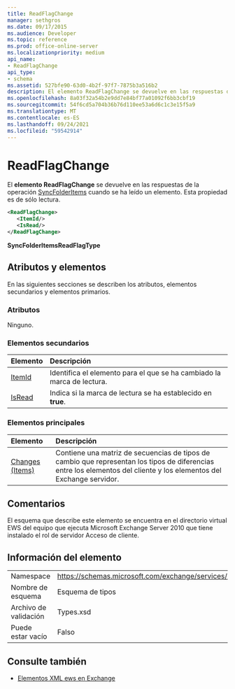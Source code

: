 ```yaml
---
title: ReadFlagChange
manager: sethgros
ms.date: 09/17/2015
ms.audience: Developer
ms.topic: reference
ms.prod: office-online-server
ms.localizationpriority: medium
api_name:
- ReadFlagChange
api_type:
- schema
ms.assetid: 527bfe90-63d0-4b2f-97f7-7875b3a516b2
description: El elemento ReadFlagChange se devuelve en las respuestas de la operación SyncFolderItems cuando se ha leído un elemento. Esta propiedad es de sólo lectura.
ms.openlocfilehash: 8a03f32a54b2e9dd7e84bf77a01092f6bb3cbf19
ms.sourcegitcommit: 54f6cd5a704b36b76d110ee53a6d6c1c3e15f5a9
ms.translationtype: MT
ms.contentlocale: es-ES
ms.lasthandoff: 09/24/2021
ms.locfileid: "59542914"
---
```

# <a name="readflagchange"></a>ReadFlagChange

El **elemento ReadFlagChange** se devuelve en las respuestas de la operación [SyncFolderItems](syncfolderitems-operation.md) cuando se ha leído un elemento. Esta propiedad es de sólo lectura. 
  
```xml
<ReadFlagChange>
   <ItemId/>
   <IsRead/>
</ReadFlagChange>
```

 **SyncFolderItemsReadFlagType**
## <a name="attributes-and-elements"></a>Atributos y elementos

En las siguientes secciones se describen los atributos, elementos secundarios y elementos primarios.
  
### <a name="attributes"></a>Atributos

Ninguno.
  
### <a name="child-elements"></a>Elementos secundarios

|**Elemento**|**Descripción**|
|:-----|:-----|
|[ItemId](itemid.md) <br/> |Identifica el elemento para el que se ha cambiado la marca de lectura.  <br/> |
|[IsRead](isread.md) <br/> |Indica si la marca de lectura se ha establecido en **true**.  <br/> |
   
### <a name="parent-elements"></a>Elementos principales

|**Elemento**|**Descripción**|
|:-----|:-----|
|[Changes (Items)](changes-items.md) <br/> |Contiene una matriz de secuencias de tipos de cambio que representan los tipos de diferencias entre los elementos del cliente y los elementos del Exchange servidor.  <br/> |
   
## <a name="remarks"></a>Comentarios

El esquema que describe este elemento se encuentra en el directorio virtual EWS del equipo que ejecuta Microsoft Exchange Server 2010 que tiene instalado el rol de servidor Acceso de cliente.
  
## <a name="element-information"></a>Información del elemento

|||
|:-----|:-----|
|Namespace  <br/> |https://schemas.microsoft.com/exchange/services/2006/types  <br/> |
|Nombre de esquema  <br/> |Esquema de tipos  <br/> |
|Archivo de validación  <br/> |Types.xsd  <br/> |
|Puede estar vacío  <br/> |Falso  <br/> |
   
## <a name="see-also"></a>Consulte también



- [Elementos XML ews en Exchange](ews-xml-elements-in-exchange.md)

